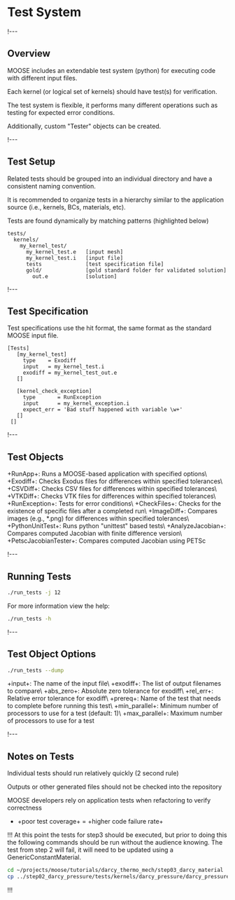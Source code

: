 # Test System

!---

## Overview

MOOSE includes an extendable test system (python) for executing code with different input files.

Each kernel (or logical set of kernels) should have test(s) for verification.

The test system is flexible, it performs many different operations such as testing for
expected error conditions.

Additionally, custom "Tester" objects can be created.

!---

## Test Setup

Related tests should be grouped into an individual directory and have a consistent naming convention.

It is recommended to organize tests in a hierarchy similar to the application source (i.e., kernels,
BCs, materials, etc).

Tests are found dynamically by matching patterns (highlighted below)

```text
tests/
  kernels/
    my_kernel_test/
      my_kernel_test.e   [input mesh]
      my_kernel_test.i   [input file]
      tests              [test specification file]
      gold/              [gold standard folder for validated solution]
        out.e            [solution]
```

!---

## Test Specification

Test specifications use the hit format, the same format as the standard MOOSE input file.

```moose
[Tests]
   [my_kernel_test]
     type    = Exodiff
     input   = my_kernel_test.i
     exodiff = my_kernel_test_out.e
   []

   [kernel_check_exception]
     type       = RunException
     input      = my_kernel_exception.i
     expect_err = 'Bad stuff happened with variable \w+'
   []
 []
```

!---

## Test Objects

+RunApp+: Runs a MOOSE-based application with specified options\\
+Exodiff+: Checks Exodus files for differences within specified tolerances\\
+CSVDiff+: Checks CSV files for differences within specified tolerances\\
+VTKDiff+: Checks VTK files for differences within specified tolerances\\
+RunException+: Tests for error conditions\\
+CheckFiles+: Checks for the existence of specific files after a completed run\\
+ImageDiff+: Compares images (e.g., *.png) for differences within specified tolerances\\
+PythonUnitTest+: Runs python "unittest" based tests\\
+AnalyzeJacobian+: Compares computed Jacobian with finite difference version\\
+PetscJacobianTester+: Compares computed Jacobian using PETSc

!---

## Running Tests

```bash
./run_tests -j 12
```

For more information view the help:

```bash
./run_tests -h
```

!---

## Test Object Options

```bash
./run_tests --dump
```

+input+: The name of the input file\\
+exodiff+: The list of output filenames to compare\\
+abs_zero+: Absolute zero tolerance for exodiff\\
+rel_err+: Relative error tolerance for exodiff\\
+prereq+: Name of the test that needs to complete before running this test\\
+min_parallel+: Minimum number of processors to use for a test (default: 1)\\
+max_parallel+: Maximum number of processors to use for a test

!---

## Notes on Tests

Individual tests should run relatively quickly (2 second rule)

Outputs or other generated files should not be checked into the repository

MOOSE developers rely on application tests when refactoring to verify correctness

- +poor test coverage+ = +higher code failure rate+

!!!
At this point the tests for step3 should be executed, but prior to doing this the following commands
should be run without the audience knowing. The test from step 2 will fail, it will need to be
updated using a GenericConstantMaterial.

```bash
cd ~/projects/moose/tutorials/darcy_thermo_mech/step03_darcy_material
cp ../step02_darcy_pressure/tests/kernels/darcy_pressure/darcy_pressure.i tests/kernels/darcy_pressure/
```
!!!
